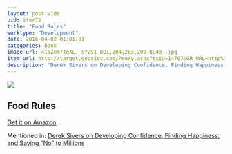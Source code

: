 ```yaml
---
layout: post-wide
uid: item72
title: "Food Rules"
worktype: "Development"
date: 2016-04-02 01:01:01
categories: book
image-url: 41sZnm7tgXL._SY291_BO1,204,203,200_QL40_.jpg
item-url: http://target.georiot.com/Proxy.ashx?tsid=14707&GR_URL=http%3A%2F%2Fwww.amazon.com%2FFood-Rules-An-Eaters-Manual%2Fdp%2F014311638X%2F
description: "Derek Sivers on Developing Confidence, Finding Happiness, and Saying “No” to Millions"
---
```

<a href="http://target.georiot.com/Proxy.ashx?tsid=14707&GR_URL=http%3A%2F%2Fwww.amazon.com%2FFood-Rules-An-Eaters-Manual%2Fdp%2F014311638X%2F" target="blank"><img src="../../../../img/thumbs/41sZnm7tgXL._SY291_BO1,204,203,200_QL40_.jpg" class="prod-img"></a>
<h2>Food Rules</h2>
<p><a href="http://target.georiot.com/Proxy.ashx?tsid=14707&GR_URL=http%3A%2F%2Fwww.amazon.com%2FFood-Rules-An-Eaters-Manual%2Fdp%2F014311638X%2F" target="blank">Get it on Amazon</a><p>
<p>Mentioned in: <a href="http://fourhourworkweek.com/2015/12/14/derek-sivers-on-developing-confidence-finding-happiness-and-saying-no-to-millions/" target="blank">Derek Sivers on Developing Confidence, Finding Happiness, and Saying “No” to Millions</a></p>
